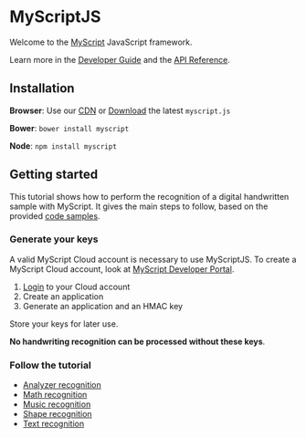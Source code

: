 # MyScriptJS

Welcome to the [MyScript](www.myscript.com) JavaScript framework.

Learn more in the [Developer Guide](http://myscript.github.io/MyScriptJS/developer-guide/index.html) and the [API Reference](http://myscript.github.io/MyScriptJS/api-reference/index.html).

## Installation

**Browser**: Use our [CDN](https://cdnjs.com/libraries/myscript) or [Download](https://github.com/MyScript/MyScriptJS/releases/latest) the latest `myscript.js`

**Bower**: `bower install myscript`

**Node**:  `npm install myscript`	

## Getting started

This tutorial shows how to perform the recognition of a digital handwritten
sample with MyScript. It gives the main steps to follow, based on the provided [code samples](https://github.com/MyScript/MyScriptJS/tree/master/resources/samples).

### Generate your keys

A valid MyScript Cloud account is necessary to use MyScriptJS.
To create a MyScript Cloud account, look at [MyScript Developer Portal](https://dev.myscript.com/).

1. [Login](https://cloud.myscript.com) to your Cloud account
2. Create an application
3. Generate an application and an HMAC key

Store your keys for later use.

__No handwriting recognition can be processed without these keys__.

### Follow the tutorial

- [Analyzer recognition](https://github.com/MyScript/MyScriptJS/tree/master/resources/samples/analyzer#create-your-html5-canvas)
- [Math recognition](https://github.com/MyScript/MyScriptJS/tree/master/resources/samples/math#create-your-html5-canvas)
- [Music recognition](https://github.com/MyScript/MyScriptJS/tree/master/resources/samples/music#create-your-html5-canvas)
- [Shape recognition](https://github.com/MyScript/MyScriptJS/tree/master/resources/samples/shape#create-your-html5-canvas)
- [Text recognition](https://github.com/MyScript/MyScriptJS/tree/master/resources/samples/text#create-your-html5-canvas)
